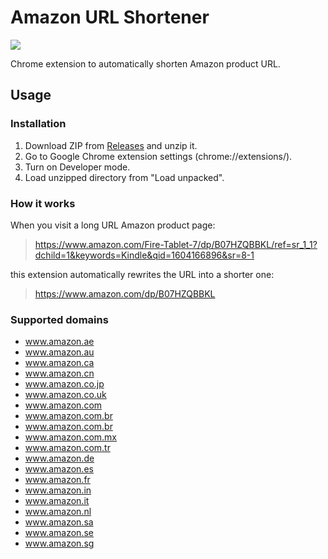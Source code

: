 # Amazon URL Shortener

[![](https://github.com/r7kamura/amazon_url_shortener/workflows/.github/workflows/test.yml/badge.svg)](https://github.com/r7kamura/amazon_url_shortener/actions?query=workflow%3A.github%2Fworkflows%2Ftest.yml)

Chrome extension to automatically shorten Amazon product URL.

## Usage

### Installation

1. Download ZIP from [Releases](https://github.com/r7kamura/amazon_url_shortener/releases) and unzip it.
2. Go to Google Chrome extension settings (chrome://extensions/).
3. Turn on Developer mode.
4. Load unzipped directory from "Load unpacked".

### How it works

When you visit a long URL Amazon product page:

> https://www.amazon.com/Fire-Tablet-7/dp/B07HZQBBKL/ref=sr_1_1?dchild=1&keywords=Kindle&qid=1604166896&sr=8-1

this extension automatically rewrites the URL into a shorter one:

> https://www.amazon.com/dp/B07HZQBBKL

### Supported domains

- www.amazon.ae
- www.amazon.au
- www.amazon.ca
- www.amazon.cn
- www.amazon.co.jp
- www.amazon.co.uk
- www.amazon.com
- www.amazon.com.br
- www.amazon.com.br
- www.amazon.com.mx
- www.amazon.com.tr
- www.amazon.de
- www.amazon.es
- www.amazon.fr
- www.amazon.in
- www.amazon.it
- www.amazon.nl
- www.amazon.sa
- www.amazon.se
- www.amazon.sg
